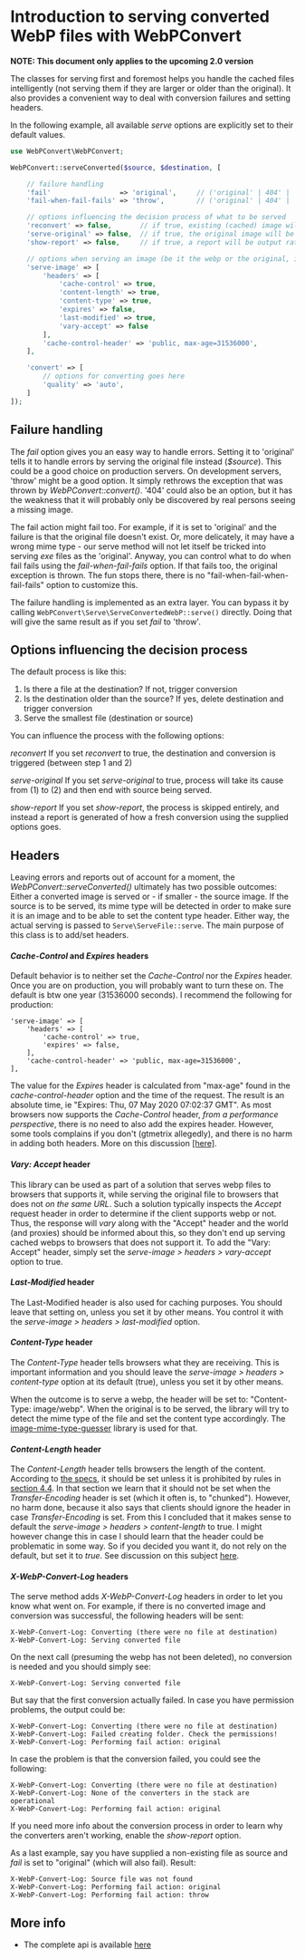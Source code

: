 # Introduction to serving converted WebP files with WebPConvert

**NOTE: This document only applies to the upcoming 2.0 version**

The classes for serving first and foremost helps you handle the cached files intelligently (not serving them if they are larger or older than the original). It also provides a convenient way to deal with conversion failures and setting headers.


In the following example, all available *serve* options are explicitly set to their default values.

```php
use WebPConvert\WebPConvert;

WebPConvert::serveConverted($source, $destination, [

    // failure handling
    'fail'                 => 'original',     // ('original' | 404' | 'throw' | 'report')
    'fail-when-fail-fails' => 'throw',        // ('original' | 404' | 'throw' | 'report')

    // options influencing the decision process of what to be served
    'reconvert' => false,       // if true, existing (cached) image will be discarded
    'serve-original' => false,  // if true, the original image will be served rather than the converted
    'show-report' => false,     // if true, a report will be output rather than the raw image

    // options when serving an image (be it the webp or the original, if the original is smaller than the webp)
    'serve-image' => [
        'headers' => [
            'cache-control' => true,
            'content-length' => true, 
            'content-type' => true,
            'expires' => false,
            'last-modified' => true,
            'vary-accept' => false
        ],
        'cache-control-header' => 'public, max-age=31536000',
    ],

    'convert' => [
        // options for converting goes here
        'quality' => 'auto',
    ]
]);
```

## Failure handling
The *fail* option gives you an easy way to handle errors. Setting it to 'original' tells it to handle errors by serving the original file instead (*$source*). This could be a good choice on production servers. On development servers, 'throw' might be a good option. It simply rethrows the exception that was thrown by *WebPConvert::convert()*. '404' could also be an option, but it has the weakness that it will probably only be discovered by real persons seeing a missing image.

The fail action might fail too. For example, if it is set to 'original' and the failure is that the original file doesn't exist. Or, more delicately, it may have a wrong mime type - our serve method will not let itself be tricked into serving *exe* files as the 'original'. Anyway, you can control what to do when fail fails using the *fail-when-fail-fails* option. If that fails too, the original exception is thrown. The fun stops there, there is no "fail-when-fail-when-fail-fails" option to customize this.

The failure handling is implemented as an extra layer. You can bypass it by calling `WebPConvert\Serve\ServeConvertedWebP::serve()` directly. Doing that will give the same result as if you set *fail* to 'throw'.

## Options influencing the decision process
The default process is like this:

1. Is there a file at the destination? If not, trigger conversion
2. Is the destination older than the source? If yes, delete destination and trigger conversion
3. Serve the smallest file (destination or source)

You can influence the process with the following options:

*reconvert*
If you set *reconvert* to true, the destination and conversion is triggered (between step 1 and 2)

*serve-original*
If you set *serve-original* to true, process will take its cause from (1) to (2) and then end with source being served.

*show-report*
If you set *show-report*, the process is skipped entirely, and instead a report is generated of how a fresh conversion using the supplied options goes.

## Headers
Leaving errors and reports out of account for a moment, the *WebPConvert::serveConverted()* ultimately has two possible outcomes: Either a converted image is served or - if smaller - the source image. If the source is to be served, its mime type will be detected in order to make sure it is an image and to be able to set the content type header. Either way, the actual serving is passed to `Serve\ServeFile::serve`. The main purpose of this class is to add/set headers.

#### *Cache-Control* and *Expires* headers
Default behavior is to neither set the *Cache-Control* nor the *Expires* header. Once you are on production, you will probably want to turn these on. The default is btw one year (31536000 seconds). I recommend the following for production:

```
'serve-image' => [
    'headers' => [
        'cache-control' => true,        
        'expires' => false,
    ],
    'cache-control-header' => 'public, max-age=31536000',
],
```

The value for the *Expires* header is calculated from "max-age" found in the *cache-control-header* option and the time of the request. The result is an absolute time, ie "Expires: Thu, 07 May 2020 07:02:37 GMT". As most browsers now supports the *Cache-Control* header, *from a performance perspective*, there is no need to also add the expires header. However, some tools complains if you don't (gtmetrix allegedly), and there is no harm in adding both headers. More on this discussion [[here]](https://github.com/rosell-dk/webp-convert/issues/126).

#### *Vary: Accept* header
This library can be used as part of a solution that serves webp files to browsers that supports it, while serving the original file to browsers that does not *on the same URL*. Such a solution typically inspects the *Accept* request header in order to determine if the client supports webp or not. Thus, the response will *vary* along with the "Accept" header and the world (and proxies) should be informed about this, so they don't end up serving cached webps to browsers that does not support it. To add the "Vary: Accept" header, simply set the *serve-image >  headers > vary-accept* option to true.

#### *Last-Modified* header
The Last-Modified header is also used for caching purposes. You should leave that setting on, unless you set it by other means. You control it with the *serve-image >  headers > last-modified* option.

#### *Content-Type* header
The *Content-Type* header tells browsers what they are receiving. This is important information and you should leave the *serve-image >  headers > content-type* option at its default (true), unless you set it by other means.

When the outcome is to serve a webp, the header will be set to: "Content-Type: image/webp". When the original is to be served, the library will try to detect the mime type of the file and set the content type accordingly. The [image-mime-type-guesser](https://github.com/rosell-dk/image-mime-type-guesser) library is used for that.

#### *Content-Length* header
The *Content-Length* header tells browsers the length of the content. According to [the specs](https://www.w3.org/Protocols/rfc2616/rfc2616-sec14.html#sec14.13), it should be set unless it is prohibited by rules in [section 4.4](https://www.w3.org/Protocols/rfc2616/rfc2616-sec4.html#sec4.4). In that section we learn that it should not be set when the *Transfer-Encoding* header is set (which it often is, to "chunked"). However, no harm done, because it also says that clients should ignore the header in case *Transfer-Encoding* is set. From this I concluded that it makes sense to default the *serve-image >  headers > content-length* to true. I might however change this in case I should learn that the header could be problematic in some way. So if you decided you want it, do not rely on the default, but set it to *true*. See discussion on this subject [here](https://stackoverflow.com/questions/3854842/content-length-header-with-head-requests/3854983#3854983).

#### *X-WebP-Convert-Log* headers
The serve method adds *X-WebP-Convert-Log* headers in order to let you know what went on.
For example, if there is no converted image and conversion was successful, the following headers will be sent:

```
X-WebP-Convert-Log: Converting (there were no file at destination)
X-WebP-Convert-Log: Serving converted file
```

On the next call (presuming the webp has not been deleted), no conversion is needed and you should simply see:
```
X-WebP-Convert-Log: Serving converted file
```

But say that the first conversion actually failed. In case you have permission problems, the output could be:
```
X-WebP-Convert-Log: Converting (there were no file at destination)
X-WebP-Convert-Log: Failed creating folder. Check the permissions!
X-WebP-Convert-Log: Performing fail action: original
```

In case the problem is that the conversion failed, you could see the following:
```
X-WebP-Convert-Log: Converting (there were no file at destination)
X-WebP-Convert-Log: None of the converters in the stack are operational
X-WebP-Convert-Log: Performing fail action: original
```

If you need more info about the conversion process in order to learn why the converters aren't working, enable the *show-report* option.

As a last example, say you have supplied a non-existing file as source and *fail* is set to "original" (which will also fail). Result:
```
X-WebP-Convert-Log: Source file was not found
X-WebP-Convert-Log: Performing fail action: original
X-WebP-Convert-Log: Performing fail action: throw
```

## More info

- The complete api is available [here](https://www.bitwise-it.dk/webp-convert/api/2.0/html/index.xhtml)

